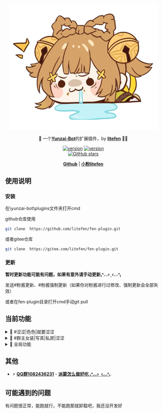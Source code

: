 <br>
<p align="center">
<a href="https://github.com/litefen/fen-plugin" target="_blank">
<img src="data/readme/111.png" alt="litefen" height="405" width="477"/>
</a>
</p>

<p align="center">
🤹 一个<a href="https://github.com/Le-niao/Yunzai-Bot" target="__blank"><b>Yunzai-Bot</b></a>的扩展插件，by <a  href="https://github.com/litefen" target="__blank"><b>litefen</b></a> 🧑‍💻
</p>

<p align="center">
<a href="https://github.com/litefen/fen-plugin" target="__blank"><img src="https://img.shields.io/badge/v-0.0.4-red?color=ff6a91" alt="version"></a>
<a href="https://github.com/litefen/fen-plugin" target="__blank"><img src="https://img.shields.io/badge/v-0.0.4-red?color=ff6a91" alt="version"></a>
<br>
<a href="https://github.com/litefen/fen-plugin" target="__blank"><img alt="GitHub stars" src="https://img.shields.io/github/stars/litefen/fen-plugin?style=social"></a>
</p>

<p align="center">
  <a href="https://github.com/litefen/fen-plugin"><b>Github</b></a> | <a href="https://blog.litefen.com/"><b>小粉litefen</b></a>
</p>


## 使用说明

### 安装

在\yunzai-bot\plugins文件夹打开cmd

github仓库使用
```bash
git clone  https://github.com/litefen/fen-plugin.git
```
或者gitee仓库

```bash
git clone  https://gitee.com/litefen/fen-plugin.git
```
### 更新

 **暂时更新功能可能有问题，如果有意外请手动更新₍ᐢ⸝⸝› ̫ ‹⸝⸝ᐢ₎**

发送#粉酱更新、#粉酱强制更新（如果你对粉酱进行过修改、强制更新会全部失效）

或者在fen-plugin目录打开cmd手动git pull

## 当前功能
<details>
<summary>
📝 #涩涩|色色|就要涩涩
</br>
</summary>
不可以涩涩，涩涩就挨打
</br>
<img src="data/readme/涩涩.png" alt="#涩涩"></br></br>

🤹 #偏要|就要|偏要|给我涩涩</br>

都说了不可以，涩涩就禁言五分钟（需要bot是管理员）

<img src="data/readme/就要涩涩.png" alt="#涩涩">

</details>

<details>
<summary>
🌟 #群主女装|写真|私房|涩涩
</summary>
给发群主女装的通通禁言五分钟（需要是管理员）
</br>
（可以添加自己的名字，打开apps\群主写真.js修改正则为自己的名字即可）
<img src="data/readme/群主女装.png" alt="#群主女装"></br>
</details>

<details>
<summary>🎨 全局功能</summary>
代替yunzai的全局表情包、语音功能；增加视频功能；发送文件名触发
</br>

*音频、语音文件`/fen-plugin/resources/global/voice/`*
 
<img src="data/readme/哒哒哒.png" alt="全局">
</br>

*表情、图片目录`/fen-plugin/resources/global/img/`*
 
<img src="data/readme/吃啥呢.png" alt="全局">
</br>

*视频文件`/fen-plugin/resources/global/video/`*
 
<img src="data/readme/啊对对对.png" alt="全局">

</details>


<!-- - 🎨 [**Themable**](https://sli.dev/themes/gallery.html) - theme can be shared and used with npm packages.
- 🌈 [**Stylish**](https://sli.dev/guide/syntax.html#embedded-styles) - [Windi CSS](https://windicss.org/) on-demand utilities, easy-to-use embedded stylesheets.
- 🤹 [**Interactive**](https://sli.dev/custom/directory-structure.html#components) - embedding Vue components seamlessly.
- 🎙 [**Presenter Mode**](https://sli.dev/guide/presenter-mode.html) - use another window, or even your phone to control your slides.
- 🧮 [**LaTeX**](https://sli.dev/guide/syntax.html#latex) - built-in LaTeX math equations support.
- 📰 [**Diagrams**](https://sli.dev/guide/syntax.html#diagrams) - creates diagrams with textual descriptions
- 🌟 [**Icons**](https://sli.dev/guide/syntax.html#icons) - access to icons from any iconset directly.
- 💻 [**Editors**](https://sli.dev/guide/editors.html) - integrated editor, or [extension for VS Code](https://github.com/slidevjs/slidev-vscode)
- 🎥 [**Recording**](https://sli.dev/guide/recording.html) - built-in recording and camera view.
- 📤 [**Portable**](https://sli.dev/guide/exporting.html) - export into PDF, PNGs, or even a hostable SPA.
- ⚡️ [**Fast**](https://vitejs.dev) - instant reloading powered by [Vite](https://vitejs.dev).
- 🛠 [**Hackable**](https://sli.dev/custom/config-vite.html) - using Vite plugins, Vue components, or any npm packages. -->


## 其他

- ⚡️ [**QQ群1082436231**](https://jq.qq.com/?_wv=1027&k=VKPVXSfU) - [**派蒙怎么做好吃 ₍ᐢ⸝⸝› ̫ ‹⸝⸝ᐢ₎**](https://jq.qq.com/?_wv=1027&k=VKPVXSfU).

## 可能遇到的问题
有问题很正常，能跑就行，不能跑那就卸载吧，我还没开发好
